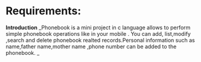 #  Requirements:

   **Introduction**
          _Phonebook is a mini project in c language allows to perform simple phonebook operations like in your mobile . You can add, list,modify ,search and delete phonebook                 realted  records.Personal information such as name,father name,mother name ,phone number can be added to the phonebook. _
 
